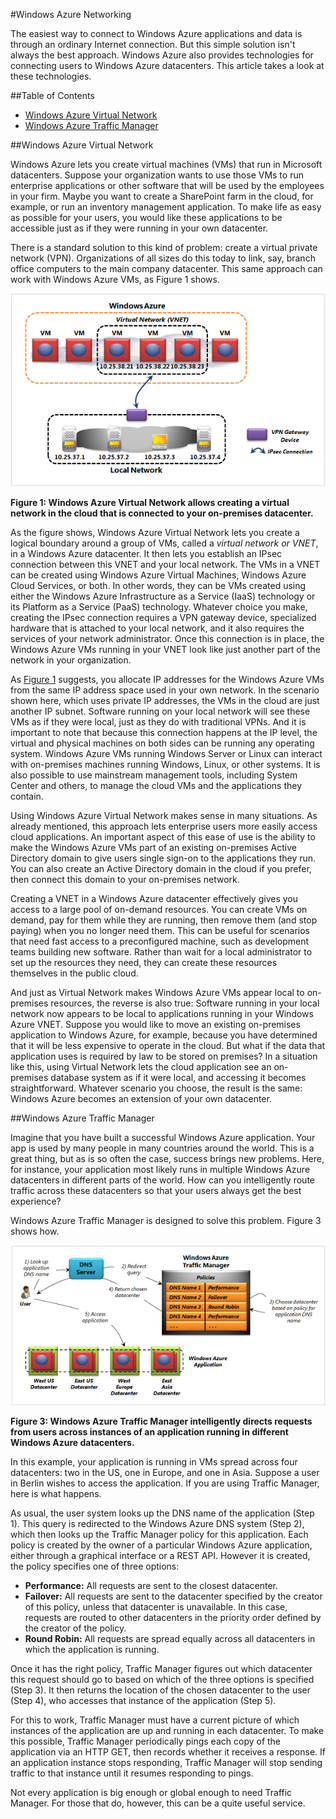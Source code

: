 #Windows Azure Networking

The easiest way to connect to Windows Azure applications and data is through an ordinary Internet connection. But this simple solution isn't always the best approach. Windows Azure also provides technologies for connecting users to Windows Azure datacenters.  This article takes a look at these technologies. 

##Table of Contents      
- [Windows Azure Virtual Network](#Vnet)
- [Windows Azure Traffic Manager](#TrafficMngr)

<a name="Vnet"></a>
##Windows Azure Virtual Network

Windows Azure lets you create virtual machines (VMs) that run in Microsoft datacenters. Suppose your organization wants to use those VMs to run enterprise applications or other software that will be used by the employees in your firm. Maybe you want to create a SharePoint farm in the cloud, for example, or run an inventory management application. To make life as easy as possible for your users, you would like these applications to be accessible just as if they were running in your own datacenter.

There is a standard solution to this kind of problem: create a virtual private network (VPN). Organizations of all sizes do this today to link, say, branch office computers to the main company datacenter. This same approach can work with Windows Azure VMs, as Figure 1 shows.

<a name="Fig1"></a>
  
![01_Networking][01_Networking]

**Figure 1: Windows Azure Virtual Network allows creating a virtual network in the cloud that is connected to your on-premises datacenter.**

As the figure shows, Windows Azure Virtual Network lets you create a logical boundary around a group of VMs, called a *virtual network or VNET*, in a Windows Azure datacenter. It then lets you establish an IPsec connection between this VNET and your local network.  The VMs in a VNET can be created using Windows Azure Virtual Machines, Windows Azure Cloud Services, or both. In other words, they can be VMs created using either the Windows Azure Infrastructure as a Service (IaaS) technology or its Platform as a Service (PaaS) technology.
Whatever choice you make, creating the IPsec connection requires a VPN gateway device, specialized hardware that is attached to your local network, and it also requires the services of your network administrator. Once this connection is in place, the Windows Azure VMs running in your VNET look like just another part of the network in your organization.

As [Figure 1](#Fig1) suggests, you allocate IP addresses for the Windows Azure VMs from the same IP address space used in your own network. In the scenario shown here, which uses private IP addresses, the VMs in the cloud are just another IP subnet. Software running on your local network will see these VMs as if they were local, just as they do with traditional VPNs. And it is important to note that because this connection happens at the IP level, the virtual and physical machines on both sides can be running any operating system. Windows Azure VMs running Windows Server or Linux can interact with on-premises machines running Windows, Linux, or other systems. It is also possible to use mainstream management tools, including System Center and others, to manage the cloud VMs and the applications they contain.

Using Windows Azure Virtual Network makes sense in many situations. As already mentioned, this approach lets enterprise users more easily access cloud applications. An important aspect of this ease of use is the ability to make the Windows Azure VMs part of an existing on-premises Active Directory domain to give users single sign-on to the applications they run. You can also create an Active Directory domain in the cloud if you prefer, then connect this domain to your on-premises network.

Creating a VNET in a Windows Azure datacenter effectively gives you access to a large pool of on-demand resources. You can create VMs on demand, pay for them while they are running, then remove them (and stop paying) when you no longer need them. This can be useful for scenarios that need fast access to a preconfigured machine, such as development teams building new software. Rather than wait for a local administrator to set up the resources they need, they can create these resources themselves in the public cloud. 

And just as Virtual Network makes Windows Azure VMs appear local to on-premises resources, the reverse is also true: Software running in your local network now appears to be local to applications running in your Windows Azure VNET. Suppose you would like to move an existing on-premises application to Windows Azure, for example, because you have determined that it will be less expensive to operate in the cloud. But what if the data that application uses is required by law to be stored on premises? In a situation like this, using Virtual Network lets the cloud application see an on-premises database system as if it were local, and accessing it becomes straightforward. Whatever scenario you choose, the result is the same: Windows Azure becomes an extension of your own datacenter.

<a name="TrafficMngr"></a>
##Windows Azure Traffic Manager

Imagine that you have built a successful Windows Azure application. Your app is used by many people in many countries around the world. This is a great thing, but as is so often the case, success brings new problems. Here, for instance, your application most likely runs in multiple Windows Azure datacenters in different parts of the world. How can you intelligently route traffic across these datacenters so that your users always get the best experience?

Windows Azure Traffic Manager is designed to solve this problem. Figure 3 shows how.

<a name="Fig3"></a>
   
![03_TrafficManager][03_TrafficManager]
   
**Figure 3: Windows Azure Traffic Manager intelligently directs requests from users across instances of an application running in different Windows Azure datacenters.**

In this example, your application is running in VMs spread across four datacenters: two in the US, one in Europe, and one in Asia. Suppose a user in Berlin wishes to access the application. If you are using Traffic Manager, here is what happens.

As usual, the user system looks up the DNS name of the application (Step 1). This query is redirected to the Windows Azure DNS system (Step 2), which then looks up the Traffic Manager policy for this application. Each policy is created by the owner of a particular Windows Azure application, either through a graphical interface or a REST API. However it is created, the policy specifies one of three options:

- **Performance:** All requests are sent to the closest datacenter. 
- **Failover:** All requests are sent to the datacenter specified by the creator of this policy, unless that datacenter is unavailable. In this case, requests are routed to other datacenters in the priority order defined by the creator of the policy.
- **Round Robin:** All requests are spread equally across all datacenters in which the application is running.

Once it has the right policy, Traffic Manager figures out which datacenter this request should go to based on which of the three options is specified (Step 3). It then returns the location of the chosen datacenter to the user (Step 4), who accesses that instance of the application (Step 5).

For this to work, Traffic Manager must have a current picture of which instances of the application are up and running in each datacenter. To make this possible, Traffic Manager periodically pings each copy of the application via an HTTP GET, then records whether it receives a response. If an application instance stops responding, Traffic Manager will stop sending traffic to that instance until it resumes responding to pings. 

Not every application is big enough or global enough to need Traffic Manager. For those that do, however, this can be a quite useful service.

[01_Networking]: ./media/windows-azure-networking/Networking_01Networking.png
[03_TrafficManager]: ./media/windows-azure-networking/Networking_03TrafficManager.png




